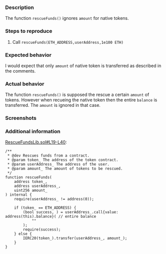 ### Description

The function `rescueFunds()` ignores `amount` for native tokens.


### Steps to reproduce

1. Call `rescueFunds(ETH_ADDRESS,userAddress,1e100 ETH)`


### Expected behavior
I would expect that only `amount` of native token is transferred as described in the comments.

### Actual behavior

The function `rescueFunds()` is supposed the rescue a certain `amount` of tokens.
However when recueing the native token then the entire `balance` is transferred.
The `amount` is ignored in that case.

### Screenshots

 

### Additional information

[RescueFundsLib.sol#L19-L40](https://github.com/SocketDotTech/socket-DL/blob/master/contracts/libraries/RescueFundsLib.sol#L19-L40):

```solidity
/**
 * @dev Rescues funds from a contract.
 * @param token_ The address of the token contract.
 * @param userAddress_ The address of the user.
 * @param amount_ The amount of tokens to be rescued.
 */
function rescueFunds(
    address token_,
    address userAddress_,
    uint256 amount_
) internal {
    require(userAddress_ != address(0));

    if (token_ == ETH_ADDRESS) {
        (bool success, ) = userAddress_.call{value: address(this).balance}( // entire balance
            ""
        );
        require(success);
    } else {
        IERC20(token_).transfer(userAddress_, amount_);
    }
}
```    

